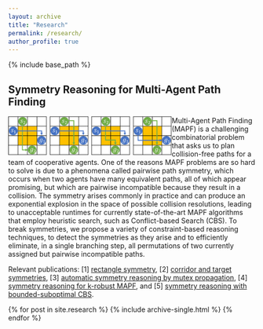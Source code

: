 ```yaml
---
layout: archive
title: "Research"
permalink: /research/
author_profile: true
---
```


{% include base_path %}


## Symmetry Reasoning for Multi-Agent Path Finding


<img src="/images/rectangle.png" title="rectangle symmetry" style="float:left;width:250pt;" />
Multi-Agent Path Finding (MAPF) is a challenging combinatorial problem that asks us to plan collision-free paths for a team of cooperative agents. One of the reasons MAPF problems are so hard to solve is due to a phenomena called pairwise path symmetry, which occurs when two agents have many equivalent paths, all of which appear promising, but which are
pairwise incompatible because they result in a collision. 
The symmetry arises commonly in practice and can produce an exponential explosion in the space of possible collision resolutions, leading to unacceptable runtimes for currently state-of-the-art MAPF algorithms that employ heuristic search, such as Conflict-based Search (CBS).
To break symmetries, we propose a variety of constraint-based reasoning techniques, to detect the symmetries as they arise and to efficiently eliminate, in a single branching step, all permutations of two currently assigned but pairwise incompatible paths.

  
Relevant publications: 
[1] [rectangle symmetry](https://aaai.org/ojs/index.php/AAAI/article/view/4565 "AAAI 2019"), 
[2] [corridor and target symmetries](https://www.aaai.org/ojs/index.php/ICAPS/article/view/6661/6515 "ICAPS 2020"), 
[3] [automatic symmetry reasoning by mutex propagation](https://www.aaai.org/ojs/index.php/ICAPS/article/view/6677/6531 "ICAPS 2020"), 
[4] [symmetry reasoning for k-robust MAPF](https://jiaoyang-li.github.io/files/2021-AAAI-4.pdf "AAAI 2021"), and 
[5] [symmetry reasoning with bounded-suboptimal CBS](https://arxiv.org/abs/2010.01367 "AAAI 2021").

{% for post in site.research %}
  {% include archive-single.html %}
{% endfor %}

